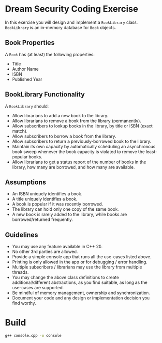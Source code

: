 # Dream Security Coding Exercise

In this exercise you will design and implement a `BookLibrary` class.  
`BookLibrary` is an in-memory database for `Book` objects.

## Book Properties

A `Book` has (at least) the following properties:

- Title
- Author Name
- ISBN
- Published Year

## BookLibrary Functionality

A `BookLibrary` should:

- Allow librarians to add a new book to the library.
- Allow librarians to remove a book from the library (permanently).
- Allow subscribers to lookup books in the library, by title or ISBN (exact match).
- Allow subscribers to borrow a book from the library.
- Allow subscribers to return a previously-borrowed book to the library.
- Maintain its own capacity by automatically scheduling an asynchronous book sweep whenever the book capacity is violated to remove the least-popular books.
- Allow librarians to get a status report of the number of books in the library, how many are borrowed, and how many are available.

## Assumptions

- An ISBN uniquely identifies a book.
- A title uniquely identifies a book.
- A book is popular if it was recently borrowed.
- The library can hold only one copy of the same book.
- A new book is rarely added to the library, while books are borrowed/returned frequently.

## Guidelines

- You may use any feature available in C++ 20.
- No other 3rd parties are allowed.
- Provide a simple console app that runs all the use-cases listed above.
- Printing is only allowed in the app or for debugging / error handling.
- Multiple subscribers / librarians may use the library from multiple threads.
- You may change the above class definitions to create additional/different abstractions, as you find suitable, as long as the use-cases are supported.
- Be mindful of memory management, ownership and synchronization.
- Document your code and any design or implementation decision you find worthy.


# Build

```bash
g++ console.cpp -o console
```